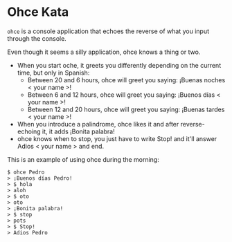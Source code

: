 # Ohce Kata

`ohce` is a console application that echoes the reverse of what you input through the console.

Even though it seems a silly application, ohce knows a thing or two.

- When you start oche, it greets you differently depending on the current time, but only in Spanish:
  - Between 20 and 6 hours, ohce will greet you saying: ¡Buenas noches < your name >!
  - Between 6 and 12 hours, ohce will greet you saying: ¡Buenos días < your name >!
  - Between 12 and 20 hours, ohce will greet you saying: ¡Buenas tardes < your name >!
- When you introduce a palindrome, ohce likes it and after reverse-echoing it, it adds ¡Bonita palabra!
- ohce knows when to stop, you just have to write Stop! and it'll answer Adios < your name > and end.

This is an example of using ohce during the morning:

```
$ ohce Pedro
> ¡Buenos días Pedro!
> $ hola
> aloh
> $ oto
> oto
> ¡Bonita palabra!
> $ stop
> pots
> $ Stop!
> Adios Pedro
```
